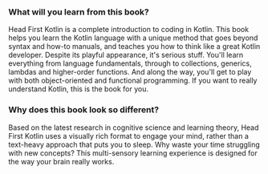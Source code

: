 ### What will you learn from this book?

Head First Kotlin is a complete introduction to coding in Kotlin. This book helps you learn the Kotlin language with a unique method that goes beyond syntax and how-to manuals, and teaches you how to think like a great Kotlin developer. Despite its playful appearance, it's serious stuff. You'll learn everything from language fundamentals, through to collections, generics, lambdas and higher-order functions. And along the way, you'll get to play with both object-oriented and functional programming. If you want to really understand Kotlin, this is the book for you.

### Why does this book look so different?

Based on the latest research in cognitive science and learning theory, Head First Kotlin uses a visually rich format to engage your mind, rather than a text-heavy approach that puts you to sleep. Why waste your time struggling with new concepts? This multi-sensory learning experience is designed for the way your brain really works.
